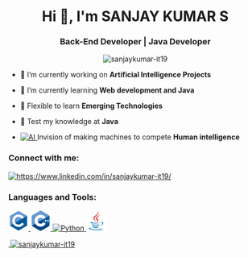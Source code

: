 <h1 align="center">Hi 👋, I'm SANJAY KUMAR S</h1>
<h3 align="center">Back-End Developer | Java Developer</h3>

<p align="center"> <img src="https://komarev.com/ghpvc/?username=madhusudhanan-it19&label=Profile%20views&color=0e75b6&style=flat" alt="sanjaykumar-it19" /> </p>


- 🔭 I’m currently working on **Artificial Intelligence Projects**

- 🌱 I’m currently learning **Web development and Java**

- 👯 Flexible to learn **Emerging Technologies**

- 💬 Test my knowledge at **Java**
- </a> <a href="#" target="_blank" rel="noreferrer"> <img src="https://cdn-icons-png.flaticon.com/128/2591/2591949.png" alt="AI" width="20" height="20"/> </a> Invision of making machines to compete **Human intelligence**

<h3 align="left">Connect with me:</h3>
<p align="left">
<a href="https://www.linkedin.com/in/sanjaykumar-it19/" target="blank"><img align="center" src="https://raw.githubusercontent.com/rahuldkjain/github-profile-readme-generator/master/src/images/icons/Social/linked-in-alt.svg" alt="https://www.linkedin.com/in/sanjaykumar-it19/" height="30" width="40" /></a>
</p>

<h3 align="left">Languages and Tools:</h3>
<p align="left"> <a href="https://www.cprogramming.com/" target="_blank" rel="noreferrer"> <img src="https://raw.githubusercontent.com/devicons/devicon/master/icons/c/c-original.svg" alt="c" width="40" height="40"/> </a> <a href="https://www.w3schools.com/cpp/" target="_blank" rel="noreferrer"> <img src="https://raw.githubusercontent.com/devicons/devicon/master/icons/cplusplus/cplusplus-original.svg" alt="cplusplus" width="40" height="40"/> </a> <a href="https://www.python.org/" target="_blank" rel="noreferrer"> <img src="https://cdn-icons-png.flaticon.com/128/2570/2570575.png" alt="Python" width="40" height="40"/>  </a> <a href="https://www.java.com" target="_blank" rel="noreferrer"> <img src="https://raw.githubusercontent.com/devicons/devicon/master/icons/java/java-original.svg" alt="java" width="40" height="40"/> </p>

<p>&nbsp;<img align="center" src="https://github-readme-stats.vercel.app/api?username=sanjaykumar-it19&show_icons=true&locale=en" alt="sanjaykumar-it19" /></p>
